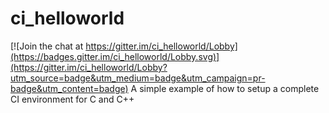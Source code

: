 # ci_helloworld

[![Join the chat at https://gitter.im/ci_helloworld/Lobby](https://badges.gitter.im/ci_helloworld/Lobby.svg)](https://gitter.im/ci_helloworld/Lobby?utm_source=badge&utm_medium=badge&utm_campaign=pr-badge&utm_content=badge)
A simple example of how to setup a complete CI environment for C and C++
